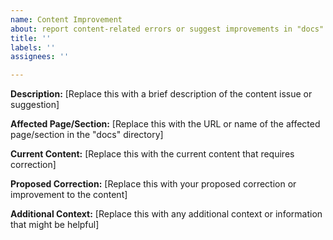 ```yaml
---
name: Content Improvement
about: report content-related errors or suggest improvements in "docs" directory
title: ''
labels: ''
assignees: ''

---
```


**Description:**
[Replace this with a brief description of the content issue or suggestion]

**Affected Page/Section:**
[Replace this with the URL or name of the affected page/section in the "docs" directory]

**Current Content:**
[Replace this with the current content that requires correction]

**Proposed Correction:**
[Replace this with your proposed correction or improvement to the content]

**Additional Context:**
[Replace this with any additional context or information that might be helpful]
